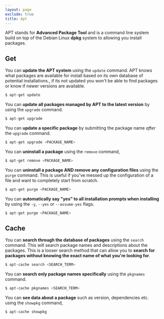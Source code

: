 ```yaml
---
layout: page
exclude: true
title: Apt
---
```


APT stands for **Advanced Package Tool** and is a command line system build on top of the Debian Linux **dpkg** system to allowing you install packages.

## Get

You can **update the APT system** using the `update` command. APT knows what packages are available for install based on its own database of potential installations., if its not updated you won't be able to find packages or know if newer versions are available.
```bash
$ apt-get update
```

You can **update all packages managed by APT to the latest version** by using the `upgrade` command.
```bash
$ apt-get upgrade
```

You can **update a specific package** by submitting the package name *after* the `upgrade` command.
```bash
$ apt-get upgrade <PACKAGE_NAME>
```

You can **uninstall a package** using the `remove` command,
```bash
$ apt-get remove <PACKAGE_NAME>
```

You can **uninstall a package AND remove any configuration files** using the `purge` command. This is useful if you've messed up the configuration of a file and want to completely start from scratch.
```bash
$ apt-get purge <PACKAGE_NAME>
```

You can **automatically say "yes" to all installation prompts when installing** by using the `-y`, `--yes` or `--assume-yes` flags.
```bash
$ apt-get purge <PACKAGE_NAME>
```

## Cache

You can **search through the database of packages** using the `search` command. This will search package names and descriptions about the packages. This is a looser search method that can allow you to **search for packages without knowing the exact name of what you're looking for**.
```bash
$ apt-cache search <SEARCH_TERM>
```

You can **search only package names specifically** using the `pkgnames` command.
```bash
$ apt-cache pkgnames <SEARCH_TERM>
```

You can **see data about a package** such as version, dependencies etc. using the `showpkg` command,
```bash
$ apt-cache showpkg
```


<!--stackedit_data:
eyJoaXN0b3J5IjpbLTUyNzAyMzIzOCwtNDI0OTU5NzE2LC05MT
Y1NTczNjUsLTc5ODUwNDY3NSwxNjU1NTUzMTg0XX0=
-->